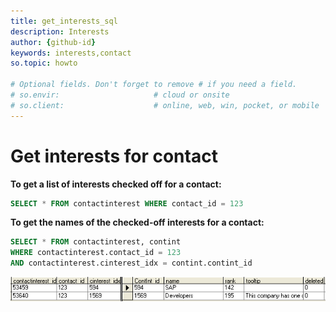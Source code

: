```yaml
---
title: get_interests_sql
description: Interests
author: {github-id}
keywords: interests,contact
so.topic: howto

# Optional fields. Don't forget to remove # if you need a field.
# so.envir:                     # cloud or onsite
# so.client:                    # online, web, win, pocket, or mobile
---
```


# Get interests for contact

**To get a list of interests checked off for a contact:**

```SQL
SELECT * FROM contactinterest WHERE contact_id = 123
```

**To get the names of the checked-off interests for a contact:**

```SQL
SELECT * FROM contactinterest, contint
WHERE contactinterest.contact_id = 123
AND contactinterest.cinterest_idx = contint.contint_id
```

![ContactInterestJoin][img1]

<!-- Referenced images -->
[img1]: media/contact-interest-join.png
